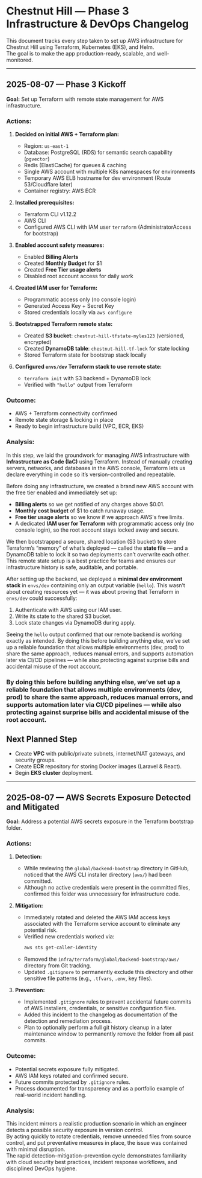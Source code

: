 # Chestnut Hill — Phase 3 Infrastructure & DevOps Changelog

This document tracks every step taken to set up AWS infrastructure for Chestnut Hill using Terraform, Kubernetes (EKS), and Helm.  
The goal is to make the app production-ready, scalable, and well-monitored.

---

## 2025-08-07 — Phase 3 Kickoff

**Goal:** Set up Terraform with remote state management for AWS infrastructure.

### Actions:

1. **Decided on initial AWS + Terraform plan:**

   - Region: `us-east-1`
   - Database: PostgreSQL (RDS) for semantic search capability (`pgvector`)
   - Redis (ElastiCache) for queues & caching
   - Single AWS account with multiple K8s namespaces for environments
   - Temporary AWS ELB hostname for dev environment (Route 53/Cloudflare later)
   - Container registry: AWS ECR

2. **Installed prerequisites:**

   - Terraform CLI v1.12.2
   - AWS CLI
   - Configured AWS CLI with IAM user `terraform` (AdministratorAccess for bootstrap)

3. **Enabled account safety measures:**

   - Enabled **Billing Alerts**
   - Created **Monthly Budget** for $1
   - Created **Free Tier usage alerts**
   - Disabled root account access for daily work

4. **Created IAM user for Terraform:**

   - Programmatic access only (no console login)
   - Generated Access Key + Secret Key
   - Stored credentials locally via `aws configure`

5. **Bootstrapped Terraform remote state:**

   - Created **S3 bucket**: `chestnut-hill-tfstate-myles123` (versioned, encrypted)
   - Created **DynamoDB table**: `chestnut-hill-tf-lock` for state locking
   - Stored Terraform state for bootstrap stack locally

6. **Configured `envs/dev` Terraform stack to use remote state:**
   - `terraform init` with S3 backend + DynamoDB lock
   - Verified with `"hello"` output from Terraform

### Outcome:

- AWS + Terraform connectivity confirmed
- Remote state storage & locking in place
- Ready to begin infrastructure build (VPC, ECR, EKS)

### Analysis:

In this step, we laid the groundwork for managing AWS infrastructure with **Infrastructure as Code (IaC)** using Terraform. Instead of manually creating servers, networks, and databases in the AWS console, Terraform lets us declare everything in code so it’s version-controlled and repeatable.

Before doing any infrastructure, we created a brand new AWS account with the free tier enabled and immediately set up:

- **Billing alerts** so we get notified of any charges above $0.01.
- **Monthly cost budget** of $1 to catch runaway usage.
- **Free tier usage alerts** so we know if we approach AWS's free limits.
- A dedicated **IAM user for Terraform** with programmatic access only (no console login), so the root account stays locked away and secure.

We then bootstrapped a secure, shared location (S3 bucket) to store Terraform’s “memory” of what’s deployed — called the **state file** — and a DynamoDB table to lock it so two deployments can’t overwrite each other. This remote state setup is a best practice for teams and ensures our infrastructure history is safe, auditable, and portable.

After setting up the backend, we deployed a **minimal dev environment stack** in `envs/dev` containing only an output variable (`hello`). This wasn’t about creating resources yet — it was about proving that Terraform in `envs/dev` could successfully:

1. Authenticate with AWS using our IAM user.
2. Write its state to the shared S3 bucket.
3. Lock state changes via DynamoDB during apply.

Seeing the `hello` output confirmed that our remote backend is working exactly as intended. By doing this before building anything else, we’ve set up a reliable foundation that allows multiple environments (dev, prod) to share the same approach, reduces manual errors, and supports automation later via CI/CD pipelines — while also protecting against surprise bills and accidental misuse of the root account.

### By doing this before building anything else, we’ve set up a reliable foundation that allows multiple environments (dev, prod) to share the same approach, reduces manual errors, and supports automation later via CI/CD pipelines — while also protecting against surprise bills and accidental misuse of the root account.

## Next Planned Step

- Create **VPC** with public/private subnets, internet/NAT gateways, and security groups.
- Create **ECR** repository for storing Docker images (Laravel & React).
- Begin **EKS cluster** deployment.

---

## 2025-08-07 — AWS Secrets Exposure Detected and Mitigated

**Goal:** Address a potential AWS secrets exposure in the Terraform bootstrap folder.

### Actions:

1. **Detection:**

   - While reviewing the `global/backend-bootstrap` directory in GitHub, noticed that the AWS CLI installer directory (`aws/`) had been committed.
   - Although no active credentials were present in the committed files, confirmed this folder was unnecessary for infrastructure code.

2. **Mitigation:**

   - Immediately rotated and deleted the AWS IAM access keys associated with the Terraform service account to eliminate any potential risk.
   - Verified new credentials worked via:
     ```bash
     aws sts get-caller-identity
     ```
   - Removed the `infra/terraform/global/backend-bootstrap/aws/` directory from Git tracking.
   - Updated `.gitignore` to permanently exclude this directory and other sensitive file patterns (e.g., `.tfvars`, `.env`, key files).

3. **Prevention:**
   - Implemented `.gitignore` rules to prevent accidental future commits of AWS installers, credentials, or sensitive configuration files.
   - Added this incident to the changelog as documentation of the detection and remediation process.
   - Plan to optionally perform a full git history cleanup in a later maintenance window to permanently remove the folder from all past commits.

### Outcome:

- Potential secrets exposure fully mitigated.
- AWS IAM keys rotated and confirmed secure.
- Future commits protected by `.gitignore` rules.
- Process documented for transparency and as a portfolio example of real-world incident handling.

### Analysis:

This incident mirrors a realistic production scenario in which an engineer detects a possible security exposure in version control.  
By acting quickly to rotate credentials, remove unneeded files from source control, and put preventative measures in place, the issue was contained with minimal disruption.  
The rapid detection–mitigation–prevention cycle demonstrates familiarity with cloud security best practices, incident response workflows, and disciplined DevOps hygiene.
